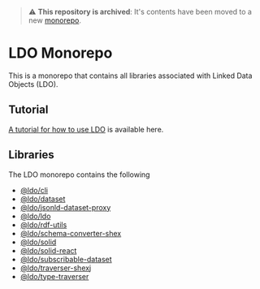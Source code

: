 > :warning: **This repository is archived**: It's contents have been moved to a new [monorepo](https://github.com/o-development/ldo/).

# LDO Monorepo

This is a monorepo that contains all libraries associated with Linked Data Objects (LDO).

## Tutorial
[A tutorial for how to use LDO](./documentation/solid-react-tutorial.md) is available here. 

## Libraries
The LDO monorepo contains the following 
 - [@ldo/cli](./packages/cli/)
 - [@ldo/dataset](./packages/dataset/)
 - [@ldo/jsonld-dataset-proxy](./packages/jsonld-dataset-proxy/)
 - [@ldo/ldo](./packages/ldo/)
 - [@ldo/rdf-utils](./packages/rdf-utils/)
 - [@ldo/schema-converter-shex](./packages/schema-converter-shex/)
 - [@ldo/solid](./packages/solid/)
 - [@ldo/solid-react](./packages/solid-react/)
 - [@ldo/subscribable-dataset](./packages/subscribable-dataset/)
 - [@ldo/traverser-shexj](./packages/traverser-shexj/)
 - [@ldo/type-traverser](./packages/type-traverser/)
